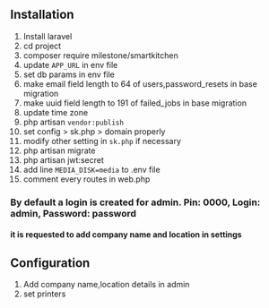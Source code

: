 ## Installation

1. Install laravel
1. cd project
1. composer require milestone/smartkitchen
1. update `APP_URL` in env file
1. set db params in env file
1. make email field length to 64 of users,password_resets in base migration
1. make uuid field length to 191 of failed_jobs in base migration
1. update time zone
1. php artisan `vendor:publish`
1. set config > sk.php > domain properly
1. modify other setting in `sk.php` if necessary
1. php artisan migrate
1. php artisan jwt:secret
1. add line `MEDIA_DISK=media` to .env file
1. comment every routes in web.php

### By default a login is created for admin. Pin: 0000, Login: admin, Password: password
#### it is requested to add company name and location in settings

## Configuration

1. Add company name,location details in admin
1. set printers